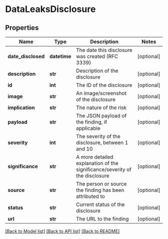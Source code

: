 # DataLeaksDisclosure

## Properties
Name | Type | Description | Notes
------------ | ------------- | ------------- | -------------
**date_disclosed** | **datetime** | The date this disclosure was created (RFC 3339) | [optional] 
**description** | **str** | Description of the disclosure | [optional] 
**id** | **int** | The ID of the disclosure | [optional] 
**image** | **str** | An image/screenshot of the disclosure | [optional] 
**implication** | **str** | The nature of the risk | [optional] 
**payload** | **str** | The JSON payload of the finding, if applicable | [optional] 
**severity** | **int** | The severity of the disclosure, between 1 and 10 | [optional] 
**significance** | **str** | A more detailed explanation of the significance/severity of the disclosure | [optional] 
**source** | **str** | The person or source the finding has been attributed to | [optional] 
**status** | **str** | Current status of the disclosure | [optional] 
**url** | **str** | The URL to the finding | [optional] 

[[Back to Model list]](../README.md#documentation-for-models) [[Back to API list]](../README.md#documentation-for-api-endpoints) [[Back to README]](../README.md)


